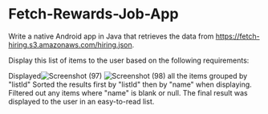 # Fetch-Rewards-Job-App

Write a native Android app in Java that retrieves the data from https://fetch-hiring.s3.amazonaws.com/hiring.json.

Display this list of items to the user based on the following requirements:

Displayed![Screenshot (97)](https://user-images.githubusercontent.com/51974841/180518867-75a37627-50c2-4717-855a-7c4a694aa0ba.png)
![Screenshot (98)](https://user-images.githubusercontent.com/51974841/180518885-bd9831f4-13ed-4ead-bd80-4e716994a13c.png)
 all the items grouped by "listId"
Sorted the results first by "listId" then by "name" when displaying.
Filtered out any items where "name" is blank or null.
The final result was displayed to the user in an easy-to-read list.
